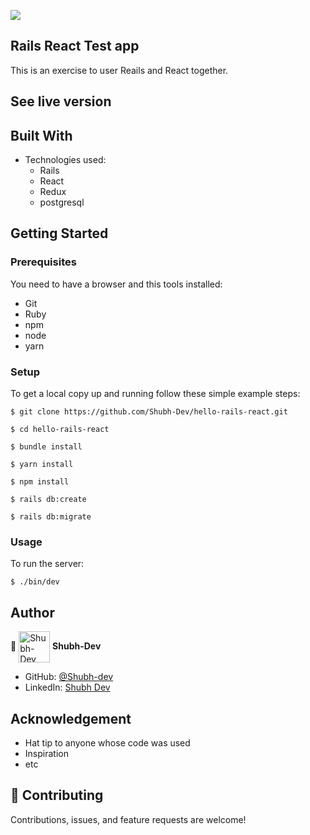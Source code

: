 ![](https://img.shields.io/badge/Microverse-blueviolet)



## Rails React Test app
This is an exercise to user Reails and React together.

## See live version


## Built With

- Technologies used:
  - Rails
  - React
  - Redux
  - postgresql

## Getting Started

### Prerequisites

You need to have a browser and this tools installed:

- Git
- Ruby
- npm
- node
- yarn

### Setup

To get a local copy up and running follow these simple example steps:

```
$ git clone https://github.com/Shubh-Dev/hello-rails-react.git
```

```
$ cd hello-rails-react
```

```
$ bundle install

$ yarn install

$ npm install

$ rails db:create

$ rails db:migrate

```

### Usage

To run the server:

```
$ ./bin/dev
```

## Author

👤 <a href="https://github.com/Shubh-Dev" target="blank"><img align="center"
      src="https://avatars.githubusercontent.com/u/46110284?v=4"
      alt="Shubh-Dev" height="50" width="50"/></a> **Shubh-Dev**

- GitHub: [@Shubh-dev](https://github.com/Shubh-Dev)
- LinkedIn: [Shubh Dev](https://www.linkedin.com/in/shubhscb/)

## Acknowledgement
- Hat tip to anyone whose code was used
- Inspiration
- etc

## 🤝 Contributing

Contributions, issues, and feature requests are welcome!
